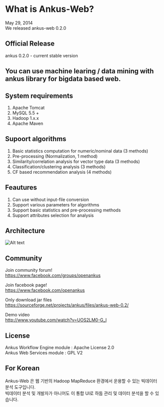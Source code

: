# What is Ankus-Web?  

May 29, 2014  
We released ankus-web 0.2.0   


## Official Release
ankus 0.2.0 - current stable version  

## You can use machine learing / data mining with ankus library for bigdata based web.

## System requirements  

1) Apache Tomcat  
2) MySQL 5.5 +  
3) Hadoop 1.x.x  
4) Apache Maven  

## Supoort algorithms

1) Basic statistics computation for numeric/nominal data (3 methods)  
2) Pre-processing (Normalization, 1 method)  
3) Similarity/correlation analysis for vector type data (3 methods)  
4) Classification/clustering analysis (3 methods)  
5) CF based recommendation analysis (4 methods)  

## Feautures

1) Can use without input-file conversion  
2) Support various parameters for algorithms  
3) Support basic statistics and pre-processing methods  
4) Support attributes selection for analysis  

## Architecture  
![Alt text](http://openankus.org/download/attachments/1736818/ankus-arch.png?version=1&modificationDate=1401947545601&api=v2 "Ankus architecture")


## Community

Join community forum!   
https://www.facebook.com/groups/openankus

Join facebook page!  
https://www.facebook.com/openankus

Only download jar files  
https://sourceforge.net/projects/ankus/files/ankus-web-0.2/ 

Demo video  
http://www.youtube.com/watch?v=UOS2LM0-G_I

## License
Ankus Workflow Engine module : Apache License 2.0  
Ankus Web Services module : GPL V2  

## For Korean
Ankus-Web 은 웹 기반의 Hadoop MapReduce 환경에서 운용할 수 있는 빅데이터 분석 도구입니다.   
빅데이터 분석 및 개발자가 아니어도 이 통합 UI로 하둡 관리 및 데이터 분석을 할 수 있습니다.     

